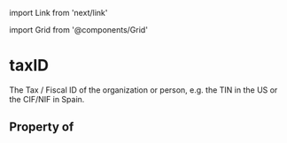 import Link from 'next/link'
  
import Grid from '@components/Grid'

# taxID

The Tax / Fiscal ID of the organization or person, e.g. the TIN in the US or the CIF/NIF in Spain.

## Property of



